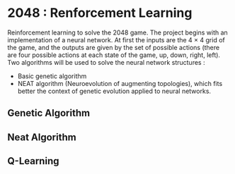# 2048 : Renforcement Learning

Reinforcement learning to solve the 2048 game. The project begins with an implementation of a neural network. At first the inputs are the 4 $\times$ 4 grid of the game, and the outputs are given by the set of possible actions (there are four possible actions at each state of the game, up, down, right, left).
Two algorithms will be used to solve the neural network structures : 
- Basic genetic algorithm
- NEAT algorithm (Neuroevolution of augmenting topologies), which fits better the context of genetic evolution applied to neural networks.

## Genetic Algorithm

## Neat Algorithm

## Q-Learning